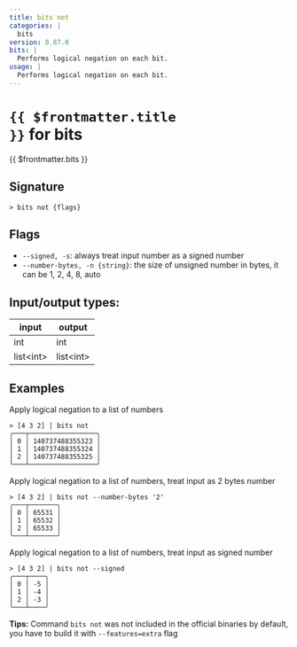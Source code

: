 ```yaml
---
title: bits not
categories: |
  bits
version: 0.87.0
bits: |
  Performs logical negation on each bit.
usage: |
  Performs logical negation on each bit.
---
```

<!-- This file is automatically generated. Please edit the command in https://github.com/nushell/nushell instead. -->

# <code>{{ $frontmatter.title }}</code> for bits

<div class='command-title'>{{ $frontmatter.bits }}</div>

## Signature

```> bits not {flags} ```

## Flags

 -  `--signed, -s`: always treat input number as a signed number
 -  `--number-bytes, -n {string}`: the size of unsigned number in bytes, it can be 1, 2, 4, 8, auto


## Input/output types:

| input     | output    |
| --------- | --------- |
| int       | int       |
| list\<int\> | list\<int\> |
## Examples

Apply logical negation to a list of numbers
```nu
> [4 3 2] | bits not
╭───┬─────────────────╮
│ 0 │ 140737488355323 │
│ 1 │ 140737488355324 │
│ 2 │ 140737488355325 │
╰───┴─────────────────╯

```

Apply logical negation to a list of numbers, treat input as 2 bytes number
```nu
> [4 3 2] | bits not --number-bytes '2'
╭───┬───────╮
│ 0 │ 65531 │
│ 1 │ 65532 │
│ 2 │ 65533 │
╰───┴───────╯

```

Apply logical negation to a list of numbers, treat input as signed number
```nu
> [4 3 2] | bits not --signed
╭───┬────╮
│ 0 │ -5 │
│ 1 │ -4 │
│ 2 │ -3 │
╰───┴────╯

```


**Tips:** Command `bits not` was not included in the official binaries by default, you have to build it with `--features=extra` flag